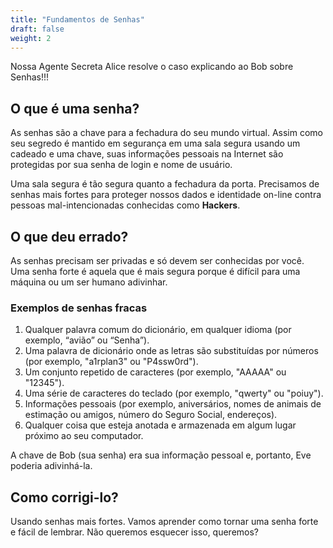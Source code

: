 ```yaml
---
title: "Fundamentos de Senhas"
draft: false
weight: 2
---
```


Nossa Agente Secreta Alice resolve o caso explicando ao Bob sobre Senhas!!!

## O que é uma senha?

As senhas são a chave para a fechadura do seu mundo virtual.
Assim como seu segredo é mantido em segurança em uma sala segura usando um cadeado e uma chave, suas informações pessoais na Internet são protegidas por sua senha de login e nome de usuário.

Uma sala segura é tão segura quanto a fechadura da porta. Precisamos de senhas mais fortes para proteger nossos dados e identidade on-line contra pessoas mal-intencionadas conhecidas como <b>Hackers</b>.

## O que deu errado?

As senhas precisam ser privadas e só devem ser conhecidas por você. Uma senha forte é aquela que é mais segura porque é difícil para uma máquina ou um ser humano adivinhar.

### Exemplos de senhas fracas

1. Qualquer palavra comum do dicionário, em qualquer idioma (por exemplo, “avião” ou “Senha”).
2. Uma palavra de dicionário onde as letras são substituídas por números (por exemplo, "a1rplan3" ou "P4ssw0rd").
3. Um conjunto repetido de caracteres (por exemplo, "AAAAA" ou "12345").
4. Uma série de caracteres do teclado (por exemplo, "qwerty" ou "poiuy").
5. Informações pessoais (por exemplo, aniversários, nomes de animais de estimação ou amigos, número do Seguro Social, endereços).
6. Qualquer coisa que esteja anotada e armazenada em algum lugar próximo ao seu computador.

A chave de Bob (sua senha) era sua informação pessoal e, portanto, Eve poderia adivinhá-la.

## Como corrigi-lo?

Usando senhas mais fortes. Vamos aprender como tornar uma senha forte e fácil de lembrar. Não queremos esquecer isso, queremos?